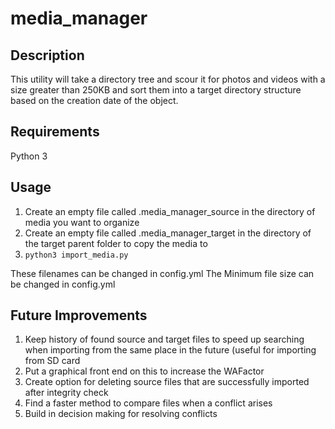 # media_manager
## Description
This utility will take a directory tree and scour it for photos and videos with a size greater than 250KB and sort them into a target directory structure based on the creation date of the object.

## Requirements
Python 3

## Usage
1. Create an empty file called .media_manager_source in the directory of media you want to organize
2. Create an empty file called .media_manager_target in the directory of the target parent folder to copy the media to
3. `python3 import_media.py`

These filenames can be changed in config.yml
The Minimum file size can be changed in config.yml

## Future Improvements
1. Keep history of found source and target files to speed up searching when importing from the same place in the future (useful for importing from SD card
2. Put a graphical front end on this to increase the WAFactor
3. Create option for deleting source files that are successfully imported after integrity check
4. Find a faster method to compare files when a conflict arises
5. Build in decision making for resolving conflicts
